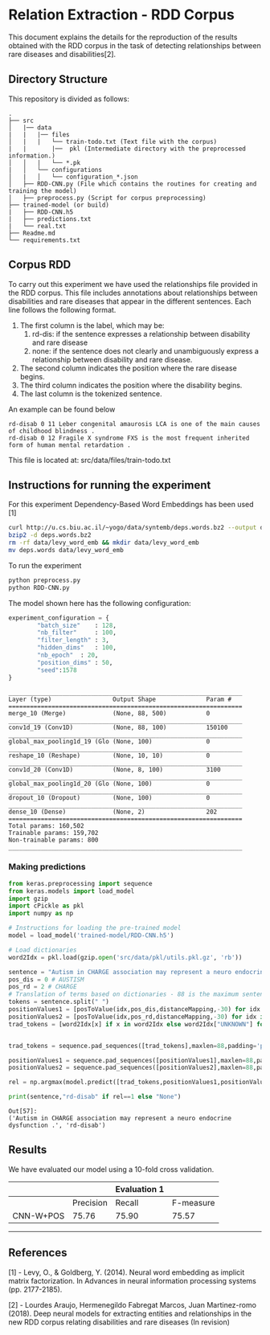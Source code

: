 # Relation Extraction - RDD Corpus

This document explains the details for the reproduction of the results obtained with the RDD corpus in the task of detecting relationships between rare diseases and disabilities[2].

## Directory Structure
This repository is divided as follows:

	.
	├── src 
	│	|── data	
	|	|	|── files
	│	|	|	└── train-todo.txt (Text file with the corpus)
	|	|   	|──  pkl (Intermediate directory with the preprocessed information.)
	│	│	|	└── *.pk 
	|	│	└── configurations
	│	|	│	└── configuration_*.json
	│	├── RDD-CNN.py (File which contains the routines for creating and training the model)
	│	├── preprocess.py (Script for corpus preprocessing)    
	├── trained-model (or build)
	|	├── RDD-CNN.h5
	|	├── predictions.txt
	|	└── real.txt
	├── Readme.md
	└── requirements.txt

## Corpus RDD
To carry out this experiment we have used the relationships file provided in the RDD corpus. This file includes annotations about relationships between disabilities and rare diseases that appear in the different sentences. Each line follows the following format.

1. The first column is the label, which may be:
	1. rd-dis: if the sentence expresses a relationship between disability and rare disease
	2. none: if the sentence does not clearly and unambiguously express a relationship between disability and rare disease.
2. The second column indicates the position where the rare disease begins. 
3. The third column indicates the position where the disability begins.
4. The last column is the tokenized sentence.


An example can be found below
```
rd-disab 0 11 Leber congenital amaurosis LCA is one of the main causes of childhood blindness .
rd-disab 0 12 Fragile X syndrome FXS is the most frequent inherited form of human mental retardation .
```
This file is located at: src/data/files/train-todo.txt


## Instructions for running the experiment
For this experiment Dependency-Based Word Embeddings has been used [1]
```bash
curl http://u.cs.biu.ac.il/~yogo/data/syntemb/deps.words.bz2 --output deps.words.bz2
bzip2 -d deps.words.bz2
rm -rf data/levy_word_emb && mkdir data/levy_word_emb
mv deps.words data/levy_word_emb
```
To run the experiment
```bash
python preprocess.py
python RDD-CNN.py
```
The model shown here has the following configuration:
```python
experiment_configuration = {
 		"batch_size" 	: 128,	
		"nb_filter" 	: 100,
		"filter_length"	: 3,
		"hidden_dims" 	: 100,
		"nb_epoch" 	: 20,
		"position_dims"	: 50,
		"seed":1578
}
```
```
_________________________________________________________________
Layer (type)                 Output Shape              Param #   
=================================================================
merge_10 (Merge)             (None, 88, 500)           0         
_________________________________________________________________
conv1d_19 (Conv1D)           (None, 88, 100)           150100    
_________________________________________________________________
global_max_pooling1d_19 (Glo (None, 100)               0         
_________________________________________________________________
reshape_10 (Reshape)         (None, 10, 10)            0         
_________________________________________________________________
conv1d_20 (Conv1D)           (None, 8, 100)            3100      
_________________________________________________________________
global_max_pooling1d_20 (Glo (None, 100)               0         
_________________________________________________________________
dropout_10 (Dropout)         (None, 100)               0         
_________________________________________________________________
dense_10 (Dense)             (None, 2)                 202       
=================================================================
Total params: 160,502
Trainable params: 159,702
Non-trainable params: 800
_________________________________________________________________

```

### Making predictions
```python
from keras.preprocessing import sequence
from keras.models import load_model
import gzip
import cPickle as pkl
import numpy as np

# Instructions for loading the pre-trained model
model = load_model('trained-model/RDD-CNN.h5')

# Load dictionaries
word2Idx = pkl.load(gzip.open('src/data/pkl/utils.pkl.gz', 'rb'))

sentence = "Autism in CHARGE association may represent a neuro endocrine dysfunction ."
pos_dis = 0 # AUSTISM
pos_rd = 2 # CHARGE
# Translation of terms based on dictionaries - 88 is the maximum sentence length allowed by the experiment
tokens = sentence.split(" ")
positionValues1 = [posToValue(idx,pos_dis,distanceMapping,-30) for idx in xrange(0, len(tokens))]
positionValues2 = [posToValue(idx,pos_rd,distanceMapping,-30) for idx in xrange(0, len(tokens))]
trad_tokens = [word2Idx[x] if x in word2Idx else word2Idx["UNKNOWN"] for x in tokens]


trad_tokens = sequence.pad_sequences([trad_tokens],maxlen=88,padding='post',value=word2Idx['PADDING'])

positionValues1 = sequence.pad_sequences([positionValues1],maxlen=88,padding='post',value=distanceMapping['PADDING'])
positionValues2 = sequence.pad_sequences([positionValues2],maxlen=88,padding='post',value=distanceMapping['PADDING'])

rel = np.argmax(model.predict([trad_tokens,positionValues1,positionValues2],verbose=0),axis=1)[0]

print(sentence,"rd-disab" if rel==1 else "None")

```

```
Out[57]: 
('Autism in CHARGE association may represent a neuro endocrine dysfunction .', 'rd-disab')
```

## Results

We have evaluated our model using a 10-fold cross validation.

|                 	|           	| Evaluation 1 	|           	|
|-----------------	|-----------	|--------------	|-----------	|
|                 	| Precision 	| Recall       	| F-measure 	|
| CNN-W+POS       	| 75.76     	| 75.90        	| 75.57     	|
-----------------------------------------------------------------

## References

[1] -  Levy, O., & Goldberg, Y. (2014). Neural word embedding as implicit matrix factorization. In Advances in neural information processing systems (pp. 2177-2185).

[2] -  Lourdes Araujo, Hermenegildo Fabregat Marcos, Juan Martinez-romo (2018). Deep neural models for extracting entities and relationships in the new RDD corpus relating disabilities and rare diseases (In revision)



